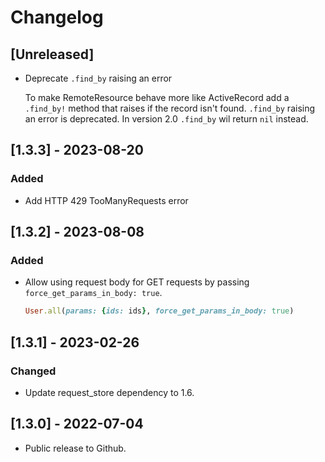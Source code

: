 # Changelog

## [Unreleased]

- Deprecate `.find_by` raising an error

  To make RemoteResource behave more like ActiveRecord add a `.find_by!` method
  that raises if the record isn't found. `.find_by` raising an error is
  deprecated. In version 2.0 `.find_by` wil return `nil` instead.

## [1.3.3] - 2023-08-20

### Added

- Add HTTP 429 TooManyRequests error

## [1.3.2] - 2023-08-08

### Added

- Allow using request body for GET requests by passing `force_get_params_in_body: true`.

  ```ruby
  User.all(params: {ids: ids}, force_get_params_in_body: true)
  ```

## [1.3.1] - 2023-02-26

### Changed

- Update request_store dependency to 1.6.

## [1.3.0] - 2022-07-04

- Public release to Github.
